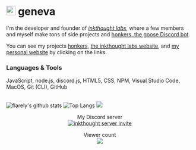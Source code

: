 <h1><a href="https://marcuscodes.me/"><img src="https://media.giphy.com/media/hvRJCLFzcasrR4ia7z/giphy.gif" width="25px"></a> geneva</h1>

I'm the developer and founder of <i>[inkthought labs](https://github.com/inkthought)</i>, where a few members and myself make tons of side projects and [honkers, the goose Discord bot](https://inkthought.codes/honkers).

You can see my projects [honkers](https://inkthought.codes/honkers), [the inkthought labs website](https://inkthought.codes), and [my personal website](https://marcuscodes.me) by clicking on the links.

<h3>Languages & Tools</h3>
JavaScript, node.js, discord.js, HTML5, CSS, NPM, Visual Studio Code, MacOS, Git (CLI), GitHub<br> </br>


![flarely's github stats](https://github-readme-stats.vercel.app/api?username=geenva&hide_border=true&show_icons=true&include_all_commits=true&bg_color=45,e36a64,954ac7&title_color=ffffff&text_color=ffffff)
![Top Langs](https://github-readme-stats.vercel.app/api/top-langs/?username=geenva&hide_border=true&layout=compact&bg_color=45,e36a64,954ac7&title_color=ffffff&text_color=ffffff)
<a href="https://wakatime.com/@geneva">
  <img src="https://github-readme-stats.vercel.app/api/wakatime?username=geneva&layout=compact&hide_border=true&bg_color=45,e36a64,954ac7&title_color=ffffff&text_color=ffffff">
</a> 
<br>
<p align="center">
  My Discord server<br>
  <a href="https://discord.gg/GxfQh7H"><img src="https://invidget.switchblade.xyz/693044826492633149" alt="inkthought server invite"></a>
  </p>
<p align="center"> 
  Viewer count<br>
  <img src="https://profile-counter.glitch.me/flarely/count.svg" />
</p>
